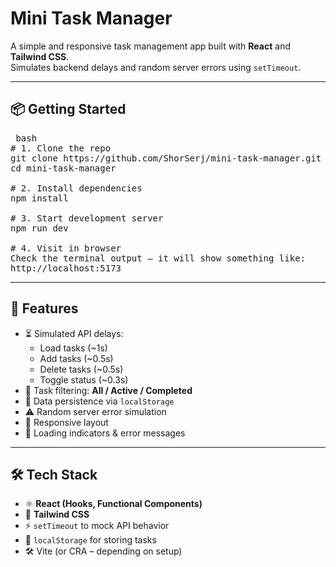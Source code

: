 # Mini Task Manager

A simple and responsive task management app built with **React** and **Tailwind CSS**.  
Simulates backend delays and random server errors using `setTimeout`.

---

## 📦 Getting Started

<pre> bash
# 1. Clone the repo
git clone https://github.com/ShorSerj/mini-task-manager.git
cd mini-task-manager
  
# 2. Install dependencies
npm install

# 3. Start development server
npm run dev

# 4. Visit in browser
Check the terminal output — it will show something like:
http://localhost:5173 </pre>

---

## 🚀 Features

- ⏳ Simulated API delays:
  - Load tasks (~1s)
  - Add tasks (~0.5s)
  - Delete tasks (~0.5s)
  - Toggle status (~0.3s)
- 🔄 Task filtering: **All / Active / Completed**
- 💾 Data persistence via `localStorage`
- ⚠️ Random server error simulation
- 🧭 Responsive layout
- 🔁 Loading indicators & error messages

---

## 🛠️ Tech Stack

- ⚛️ **React (Hooks, Functional Components)**
- 🎨 **Tailwind CSS**
- ⚡ `setTimeout` to mock API behavior
- 🧠 `localStorage` for storing tasks
- 🛠️ Vite (or CRA – depending on setup)


